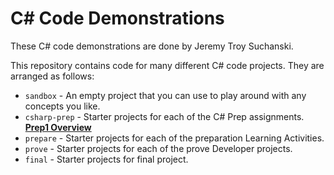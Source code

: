 # C# Code Demonstrations
These C# code demonstrations are done by Jeremy Troy Suchanski.

This repository contains code for many different C# code projects. They are arranged as follows:

* `sandbox` - An empty project that you can use to play around with any concepts you like.
* `csharp-prep` - Starter projects for each of the C# Prep assignments. <br>
<u> **Prep1 Overview** </u>
* `prepare` - Starter projects for each of the preparation Learning Activities.
* `prove` - Starter projects for each of the prove Developer projects.
* `final` - Starter projects for final project.
